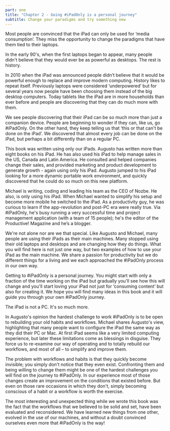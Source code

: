```yaml
---
part: one
title: "Chapter 2 - Going #iPadOnly is a personal journey"
subtitle: Change your paradigms and try something new
---
```


Most people are convinced that the iPad can only be used for ‘media consumption’. They miss the opportunity to change the paradigms that have them tied to their laptops.

In the early 90's, when the first laptops began to appear, many people didn't believe that they would ever be as powerful as desktops. The rest is history.

In 2010 when the iPad was announced people didn’t believe that it would be powerful enough to replace and improve modern computing. History likes to repeat itself. Previously laptops were considered ‘underpowered’ but for several years now people have been choosing them instead of the big desktop computers. Today tablets like the iPad are in more households than ever before and people are discovering that they can do much more with them.

We see people discovering that their iPad can be so much more than just a companion device. People are beginning to wonder if they can, like us, go #iPadOnly. On the other hand, they keep telling us that ‘this or that can't be done on the iPad’. We discovered that almost every job can be done on the iPad, but perhaps a bit differently than on a regular PC.

This book was written using only our iPads. Augusto has written more than eight books on his iPad. He has also used his iPad to help manage sales in the US, Canada and Latin America. He consulted and helped companies change their sales, and provided marketing and product development to generate growth - again using only his iPad. Augusto jumped to his iPad looking for a more dynamic portable work environment, and quickly discovered that he could do so much on this new platform.

Michael is writing, coding and leading his team as the CEO of Nozbe. He also, is only using his iPad. When Michael wanted to simplify his setup and become more mobile he switched to the iPad. As a productivity guy, he was curious to learn if the app-revolution and post-PC era were really true. Via #iPadOnly, he's busy running a very successful time and project management application (with a team of 15 people); he's the editor of the Productive! Magazine and he’s a blogger.

We're not alone nor are we that special. Like Augusto and Michael, many people are using their iPads as their main machines. Many stopped using their old laptops and desktops and are changing how they do things. What you will find here is not just one way, but two examples of how to use your iPad as the main machine. We share a passion for productivity but we do different things for a living and we each approached the #iPadOnly process in our own way.

Getting to #iPadOnly is a personal journey. You might start with only a fraction of the time working on the iPad but gradually you'll see how this will change and you'll start loving your iPad not just for ‘consuming content’ but also for creating it. We hope you will find many ideas in this book and it will guide you through your own #iPadOnly journey.

The iPad is not a PC. It's so much more.

In Augusto's opinion the hardest challenge to work #iPadOnly is to be open to rebuilding your old habits and workflows. Michael shares Augusto's view, highlighting that many people want to configure the iPad the same way as they did their PC or Mac. At first iPad seems like a very limited computing experience, but later these limitations come as blessings in disguise. They force us to re-examine our way of operating and to totally rebuild our workflows, and most of all – to simplify and improve them.

The problem with workflows and habits is that they quickly become invisible; you simply don't notice that they even exist. Confronting them and being willing to change them might be one of the hardest challenges you will find on the journey to #iPadOnly. In our experience most of those changes create an improvement on the conditions that existed before. But even on those rare occasions in which they don't, simply becoming conscious of a habit or a workflow is worth the exercise.

The most interesting and unexpected thing while we wrote this book was the fact that the workflows that we believed to be solid and set, have been evaluated and reconsidered. We have learned new things from one other, evolved in the use of our machines, and without a doubt convinced ourselves even more that #iPadOnly is the way!
